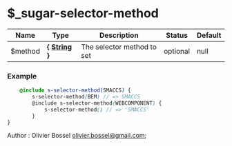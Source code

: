 # $_sugar-selector-method




Name  |  Type  |  Description  |  Status  |  Default
------------  |  ------------  |  ------------  |  ------------  |  ------------
$method  |  **{ [String](http://www.sass-lang.com/documentation/file.SASS_REFERENCE.html#sass-script-strings) }**  |  The selector method to set  |  optional  |  null

### Example
```scss
	@include s-selector-method(SMACCS) {
		s-selector-method(BEM) // => SMACCS
		@include s-selector-method(WEBCOMPONENT) {
			s-selector-method() // => 'SMACCS'
		}
}
```
Author : Olivier Bossel <olivier.bossel@gmail.com>;